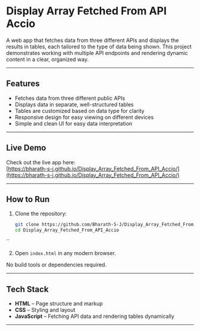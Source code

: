 # Display Array Fetched From API Accio
A web app that fetches data from three different APIs and displays the results in tables, each tailored to the type of data being shown. This project demonstrates working with multiple API endpoints and rendering dynamic content in a clear, organized way.

---

## Features
- Fetches data from three different public APIs  
- Displays data in separate, well-structured tables  
- Tables are customized based on data type for clarity  
- Responsive design for easy viewing on different devices  
- Simple and clean UI for easy data interpretation  

---

## Live Demo
Check out the live app here:  
[https://bharath-s-j.github.io/Display_Array_Fetched_From_API_Accio/](https://bharath-s-j.github.io/Display_Array_Fetched_From_API_Accio/)

---

## How to Run
1. Clone the repository:  
   ```bash
   git clone https://github.com/Bharath-S-J/Display_Array_Fetched_From_API_Accio.git
   cd Display_Array_Fetched_From_API_Accio
``

2. Open `index.html` in any modern browser.

No build tools or dependencies required.

---

## Tech Stack
* **HTML** – Page structure and markup
* **CSS** – Styling and layout
* **JavaScript** – Fetching API data and rendering tables dynamically

---
